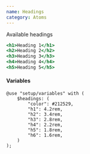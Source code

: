 ```yaml
---
name: Headings
category: Atoms
---
```


Available headings

```headings.html
<h1>Heading 1</h1>
<h2>Heading 2</h2>
<h3>Heading 3</h3>
<h4>Heading 4</h4>
<h5>Heading 5</h5>
```

#### Variables
```
@use "setup/variables" with (
    $headings: (
        "color": #212529,
        "h1": 4.2rem,
        "h2": 3.4rem,
        "h3": 2.8rem,
        "h4": 2.2rem,
        "h5": 1.8rem,
        "h6": 1.6rem,
    )
);
```